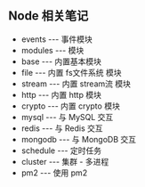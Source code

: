 ## Node 相关笔记

* events            ---  事件模块
* modules           ---  模块
* base              ---  内置基本模块
* file              ---  内置 fs文件系统 模块
* stream            ---  内置 stream流 模块
* http              ---  内置 http 模块
* crypto            ---  内置 crypto 模块
* mysql             ---  与 MySQL 交互
* redis             ---  与 Redis 交互
* mongodb           ---  与 MongoDB 交互
* schedule          ---  定时任务
* cluster           ---  集群 - 多进程
* pm2               ---  使用 pm2

